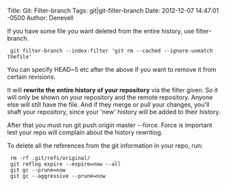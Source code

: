 Title: Git: Filter-branch
Tags:  git|git-filter-branch
Date: 2012-12-07 14:47:01 -0500 
Author: Denevell


If you have some file you want deleted from the entire history, use filter-branch.

     git filter-branch --index-filter 'git rm --cached --ignore-unmatch thefile'

You can specify HEAD~5 etc after the above if you want to remove it from certain revisions.

It will **rewrite the entire history of your repository** via the filter given. So it will only be shown on your repository and the remote repository. Anyone else will still have the file. And if they merge or pull your changes, you'll shaft your repository, since your 'new' history will be added to their history.

After that you must run git push origin master --force. Force is important lest your repo will complain about the history rewriting.

To delete all the references from the git information in your repo, run:

     rm -rf .git/refs/original/
     git reflog expire --expire=now --all
     git gc --prune=now
     git gc --aggressive --prune=now

